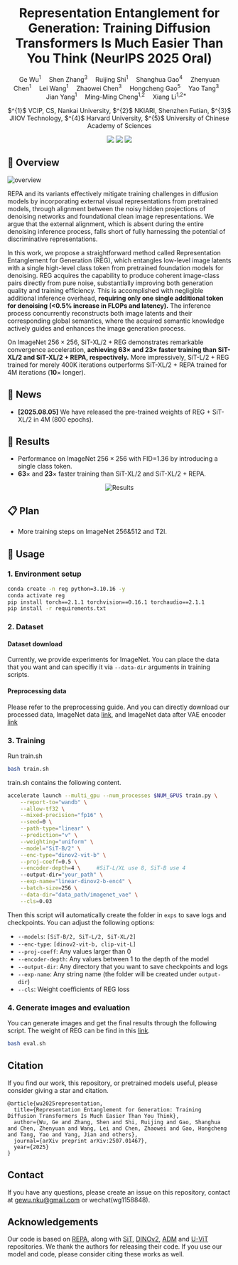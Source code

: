 <p align="center">
  <h1 align="center">Representation Entanglement for Generation: Training Diffusion Transformers Is Much Easier Than You Think (NeurIPS 2025 Oral)
</h1>
  <p align="center">
      <a href='https://github.com/Martinser' style='text-decoration: none' >Ge Wu</a><sup>1</sup>&emsp;
      <a href='https://github.com/ShenZhang-Shin' style='text-decoration: none' >Shen Zhang</a><sup>3</sup>&emsp;
      <a href='' style='text-decoration: none' >Ruijing Shi</a><sup>1</sup>&emsp;
      <a href='https://shgao.site/' style='text-decoration: none' >Shanghua Gao</a><sup>4</sup>&emsp;
      <a href='https://zhenyuanchenai.github.io/' style='text-decoration: none' >Zhenyuan Chen</a><sup>1</sup>&emsp;
      <a href='https://scholar.google.com/citations?user=6Z66DAwAAAAJ&hl=en' style='text-decoration: none' >Lei Wang</a><sup>1</sup>&emsp;     
      <a href='https://www.zhihu.com/people/chen-zhao-wei-16-2' style='text-decoration: none' >Zhaowei Chen</a><sup>3</sup>&emsp;
      <a href='https://gao-hongcheng.github.io/' style='text-decoration: none' >Hongcheng Gao</a><sup>5</sup>&emsp;
      <a href='https://scholar.google.com/citations?view_op=list_works&hl=zh-CN&hl=zh-CN&user=0xP6bxcAAAAJ' style='text-decoration: none' >Yao Tang</a><sup>3</sup>&emsp;
      <a href='https://scholar.google.com/citations?user=6CIDtZQAAAAJ&hl=en' style='text-decoration: none' >Jian Yang</a><sup>1</sup>&emsp;
      <a href='https://mmcheng.net/cmm/' style='text-decoration: none' >Ming-Ming Cheng</a><sup>1,2</sup>&emsp;
      <a href='https://implus.github.io/' style='text-decoration: none' >Xiang Li</a><sup>1,2*</sup>&emsp;
        <p align="center">
        $^{1}$ VCIP, CS, Nankai University, $^{2}$ NKIARI, Shenzhen Futian, $^{3}$ JIIOV Technology, 
        $^{4}$ Harvard University, $^{5}$ University of Chinese Academy of Sciences 
        <p align='center'>
      <div align="center">
       <a href='https://arxiv.org/abs/2507.01467'><img src='https://img.shields.io/badge/arXiv-2507.01467-brown.svg?logo=arxiv&logoColor=white'></a>
	<a href='https://huggingface.co/Martinser/REG/tree/main'><img src='https://img.shields.io/badge/🤗-Model-blue.svg'></a>
		  <a href='https://zhuanlan.zhihu.com/p/1952346823168595518'><img src='https://img.shields.io/badge/Zhihu-chinese_article-blue.svg?logo=zhihu&logoColor=white'></a>
	  </div>
    <p align='center'>
    </p>
   </p>
</p>


## 🚩 Overview 

![overview](fig/reg.png)

REPA and its variants effectively mitigate training challenges in diffusion models by incorporating external visual representations from pretrained models, through alignment between the noisy hidden projections of denoising networks and foundational clean image representations. 
We argue that the external alignment, which is absent during the entire denoising inference process, falls short of fully harnessing the potential of discriminative representations. 

In this work, we propose a straightforward method called Representation Entanglement for Generation (REG), which entangles low-level image latents with a single high-level class token from pretrained foundation models for denoising. 
REG acquires the capability to produce coherent image-class pairs directly from pure noise, 
substantially improving both generation quality and training efficiency. 
This is accomplished with negligible additional inference overhead, **requiring only one single additional token for denoising (<0.5\% increase in FLOPs and latency).**
The inference process concurrently reconstructs both image latents and their corresponding global semantics, where the acquired semantic knowledge actively guides and enhances the image generation process.

On ImageNet $256{\times}256$, SiT-XL/2 + REG demonstrates remarkable convergence acceleration, **achieving $\textbf{63}\times$ and $\textbf{23}\times$ faster training than SiT-XL/2 and SiT-XL/2 + REPA, respectively.** 
More impressively, SiT-L/2 + REG trained for merely 400K iterations outperforms SiT-XL/2 + REPA trained for 4M iterations ($\textbf{10}\times$ longer).



## 📰 News

- **[2025.08.05]** We have released the pre-trained weights of REG + SiT-XL/2 in 4M (800 epochs).


## 📝 Results

- Performance on ImageNet $256{\times}256$ with FID=1.36 by introducing a single class token.
- $\textbf{63}\times$ and $\textbf{23}\times$ faster training than SiT-XL/2 and SiT-XL/2 + REPA.

<div align="center">
<img src="fig/img.png" alt="Results">
</div>


## 📋 Plan
- More training steps on ImageNet 256&512 and T2I.


## 👊 Usage

### 1. Environment setup

```bash
conda create -n reg python=3.10.16 -y
conda activate reg
pip install torch==2.1.1 torchvision==0.16.1 torchaudio==2.1.1
pip install -r requirements.txt
```

### 2. Dataset

#### Dataset download

Currently, we provide experiments for ImageNet. You can place the data that you want and can specifiy it via `--data-dir` arguments in training scripts.

#### Preprocessing data
Please refer to the preprocessing guide. And you can directly download our processed data, ImageNet data [link](https://huggingface.co/WindATree/ImageNet-256-VAE/tree/main), and ImageNet data after VAE encoder [link]( https://huggingface.co/WindATree/vae-sd/tree/main)

### 3. Training
Run train.sh
```bash
bash train.sh
```

train.sh contains the following content.
```bash
accelerate launch --multi_gpu --num_processes $NUM_GPUS train.py \
    --report-to="wandb" \
    --allow-tf32 \
    --mixed-precision="fp16" \
    --seed=0 \
    --path-type="linear" \
    --prediction="v" \
    --weighting="uniform" \
    --model="SiT-B/2" \
    --enc-type="dinov2-vit-b" \
    --proj-coeff=0.5 \
    --encoder-depth=4 \     #SiT-L/XL use 8, SiT-B use 4
    --output-dir="your_path" \
    --exp-name="linear-dinov2-b-enc4" \
    --batch-size=256 \
    --data-dir="data_path/imagenet_vae" \
    --cls=0.03
```

Then this script will automatically create the folder in `exps` to save logs and checkpoints. You can adjust the following options:

- `--models`: `[SiT-B/2, SiT-L/2, SiT-XL/2]`
- `--enc-type`: `[dinov2-vit-b, clip-vit-L]`
- `--proj-coeff`: Any values larger than 0
- `--encoder-depth`: Any values between 1 to the depth of the model
- `--output-dir`: Any directory that you want to save checkpoints and logs
- `--exp-name`: Any string name (the folder will be created under `output-dir`)
- `--cls`: Weight coefficients of REG loss


### 4. Generate images and evaluation
You can generate images and get the final results through the following script. 
The weight of REG can be find in this [link](https://pan.baidu.com/s/1QX2p3ybh1KfNU7wsp5McWw?pwd=khpp).

```bash
bash eval.sh
```


## Citation
If you find our work, this repository, or pretrained models useful, please consider giving a star and citation.
```
@article{wu2025representation,
  title={Representation Entanglement for Generation: Training Diffusion Transformers Is Much Easier Than You Think},
  author={Wu, Ge and Zhang, Shen and Shi, Ruijing and Gao, Shanghua and Chen, Zhenyuan and Wang, Lei and Chen, Zhaowei and Gao, Hongcheng and Tang, Yao and Yang, Jian and others},
  journal={arXiv preprint arXiv:2507.01467},
  year={2025}
}
```

## Contact
If you have any questions, please create an issue on this repository, contact at gewu.nku@gmail.com or wechat(wg1158848).


## Acknowledgements

Our code is based on [REPA](https://github.com/sihyun-yu/REPA), along with [SiT](https://github.com/willisma/SiT), [DINOv2](https://github.com/facebookresearch/dinov2), [ADM](https://github.com/openai/guided-diffusion) and [U-ViT](https://github.com/baofff/U-ViT) repositories. We thank the authors for releasing their code. If you use our model and code, please consider citing these works as well.




